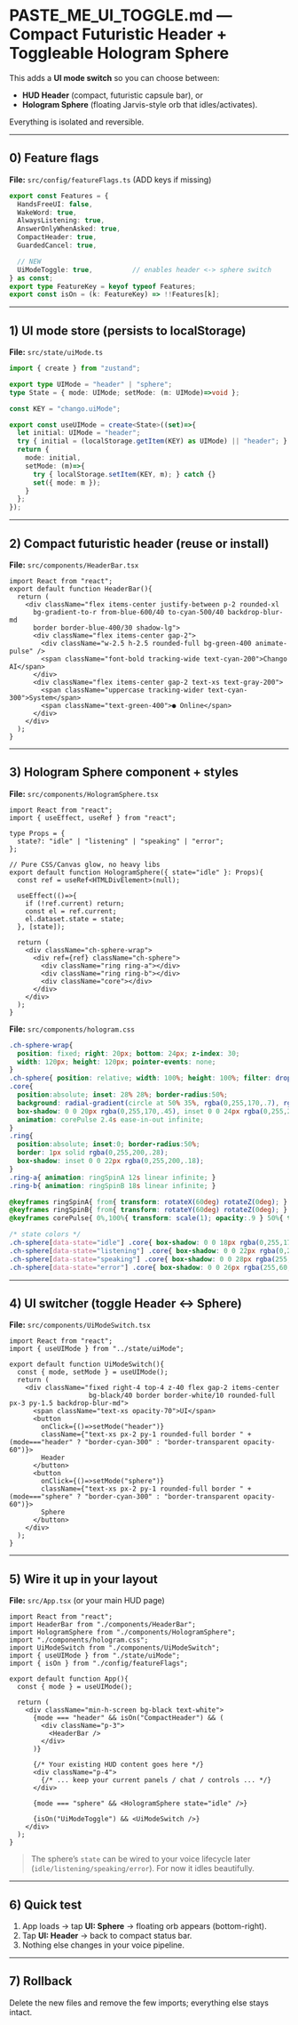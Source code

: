 # PASTE_ME_UI_TOGGLE.md — Compact Futuristic Header + Toggleable Hologram Sphere

This adds a **UI mode switch** so you can choose between:
- **HUD Header** (compact, futuristic capsule bar), or
- **Hologram Sphere** (floating Jarvis-style orb that idles/activates).

Everything is isolated and reversible.

---

## 0) Feature flags
**File:** `src/config/featureFlags.ts` (ADD keys if missing)
```ts
export const Features = {
  HandsFreeUI: false,
  WakeWord: true,
  AlwaysListening: true,
  AnswerOnlyWhenAsked: true,
  CompactHeader: true,
  GuardedCancel: true,

  // NEW
  UiModeToggle: true,          // enables header <-> sphere switch
} as const;
export type FeatureKey = keyof typeof Features;
export const isOn = (k: FeatureKey) => !!Features[k];
```

---

## 1) UI mode store (persists to localStorage)
**File:** `src/state/uiMode.ts`
```ts
import { create } from "zustand";

export type UIMode = "header" | "sphere";
type State = { mode: UIMode; setMode: (m: UIMode)=>void };

const KEY = "chango.uiMode";

export const useUIMode = create<State>((set)=>{
  let initial: UIMode = "header";
  try { initial = (localStorage.getItem(KEY) as UIMode) || "header"; } catch {}
  return {
    mode: initial,
    setMode: (m)=>{
      try { localStorage.setItem(KEY, m); } catch {}
      set({ mode: m });
    }
  };
});
```

---

## 2) Compact futuristic header (reuse or install)
**File:** `src/components/HeaderBar.tsx`
```tsx
import React from "react";
export default function HeaderBar(){
  return (
    <div className="flex items-center justify-between p-2 rounded-xl
      bg-gradient-to-r from-blue-600/40 to-cyan-500/40 backdrop-blur-md
      border border-blue-400/30 shadow-lg">
      <div className="flex items-center gap-2">
        <div className="w-2.5 h-2.5 rounded-full bg-green-400 animate-pulse" />
        <span className="font-bold tracking-wide text-cyan-200">Chango AI</span>
      </div>
      <div className="flex items-center gap-2 text-xs text-gray-200">
        <span className="uppercase tracking-wider text-cyan-300">System</span>
        <span className="text-green-400">● Online</span>
      </div>
    </div>
  );
}
```

---

## 3) Hologram Sphere component + styles
**File:** `src/components/HologramSphere.tsx`
```tsx
import React from "react";
import { useEffect, useRef } from "react";

type Props = {
  state?: "idle" | "listening" | "speaking" | "error";
};

// Pure CSS/Canvas glow, no heavy libs
export default function HologramSphere({ state="idle" }: Props){
  const ref = useRef<HTMLDivElement>(null);

  useEffect(()=>{
    if (!ref.current) return;
    const el = ref.current;
    el.dataset.state = state;
  }, [state]);

  return (
    <div className="ch-sphere-wrap">
      <div ref={ref} className="ch-sphere">
        <div className="ring ring-a"></div>
        <div className="ring ring-b"></div>
        <div className="core"></div>
      </div>
    </div>
  );
}
```

**File:** `src/components/hologram.css`
```css
.ch-sphere-wrap{
  position: fixed; right: 20px; bottom: 24px; z-index: 30;
  width: 120px; height: 120px; pointer-events: none;
}
.ch-sphere{ position: relative; width: 100%; height: 100%; filter: drop-shadow(0 0 12px rgba(0,255,200,.35)); }
.core{
  position:absolute; inset: 28% 28%; border-radius:50%;
  background: radial-gradient(circle at 50% 35%, rgba(0,255,170,.7), rgba(0,100,255,.25) 60%, transparent 61%);
  box-shadow: 0 0 20px rgba(0,255,170,.45), inset 0 0 24px rgba(0,255,200,.35);
  animation: corePulse 2.4s ease-in-out infinite;
}
.ring{
  position:absolute; inset:0; border-radius:50%;
  border: 1px solid rgba(0,255,200,.28);
  box-shadow: inset 0 0 22px rgba(0,255,200,.18);
}
.ring-a{ animation: ringSpinA 12s linear infinite; }
.ring-b{ animation: ringSpinB 18s linear infinite; }

@keyframes ringSpinA{ from{ transform: rotateX(60deg) rotateZ(0deg); } to{ transform: rotateX(60deg) rotateZ(360deg);} }
@keyframes ringSpinB{ from{ transform: rotateY(60deg) rotateZ(0deg); } to{ transform: rotateY(60deg) rotateZ(360deg);} }
@keyframes corePulse{ 0%,100%{ transform: scale(1); opacity:.9 } 50%{ transform: scale(1.06); opacity:1 } }

/* state colors */
.ch-sphere[data-state="idle"] .core{ box-shadow: 0 0 18px rgba(0,255,170,.45), inset 0 0 24px rgba(0,255,200,.35); }
.ch-sphere[data-state="listening"] .core{ box-shadow: 0 0 22px rgba(0,255,255,.55), inset 0 0 26px rgba(0,255,255,.45); }
.ch-sphere[data-state="speaking"] .core{ box-shadow: 0 0 28px rgba(255,215,0,.6), inset 0 0 28px rgba(255,215,0,.45); }
.ch-sphere[data-state="error"] .core{ box-shadow: 0 0 26px rgba(255,60,60,.65), inset 0 0 28px rgba(255,60,60,.45); }
```

---

## 4) UI switcher (toggle Header ↔ Sphere)
**File:** `src/components/UiModeSwitch.tsx`
```tsx
import React from "react";
import { useUIMode } from "../state/uiMode";

export default function UiModeSwitch(){
  const { mode, setMode } = useUIMode();
  return (
    <div className="fixed right-4 top-4 z-40 flex gap-2 items-center
                    bg-black/40 border border-white/10 rounded-full px-3 py-1.5 backdrop-blur-md">
      <span className="text-xs opacity-70">UI</span>
      <button
        onClick={()=>setMode("header")}
        className={"text-xs px-2 py-1 rounded-full border " + (mode==="header" ? "border-cyan-300" : "border-transparent opacity-60")}>
        Header
      </button>
      <button
        onClick={()=>setMode("sphere")}
        className={"text-xs px-2 py-1 rounded-full border " + (mode==="sphere" ? "border-cyan-300" : "border-transparent opacity-60")}>
        Sphere
      </button>
    </div>
  );
}
```

---

## 5) Wire it up in your layout
**File:** `src/App.tsx` (or your main HUD page)
```tsx
import React from "react";
import HeaderBar from "./components/HeaderBar";
import HologramSphere from "./components/HologramSphere";
import "./components/hologram.css";
import UiModeSwitch from "./components/UiModeSwitch";
import { useUIMode } from "./state/uiMode";
import { isOn } from "./config/featureFlags";

export default function App(){
  const { mode } = useUIMode();

  return (
    <div className="min-h-screen bg-black text-white">
      {mode === "header" && isOn("CompactHeader") && (
        <div className="p-3">
          <HeaderBar />
        </div>
      )}

      {/* Your existing HUD content goes here */}
      <div className="p-4">
        {/* ... keep your current panels / chat / controls ... */}
      </div>

      {mode === "sphere" && <HologramSphere state="idle" />}

      {isOn("UiModeToggle") && <UiModeSwitch />}
    </div>
  );
}
```

> The sphere’s `state` can be wired to your voice lifecycle later (`idle/listening/speaking/error`). For now it idles beautifully.

---

## 6) Quick test
1) App loads → tap **UI: Sphere** → floating orb appears (bottom-right).  
2) Tap **UI: Header** → back to compact status bar.  
3) Nothing else changes in your voice pipeline.

---

## 7) Rollback
Delete the new files and remove the few imports; everything else stays intact.
